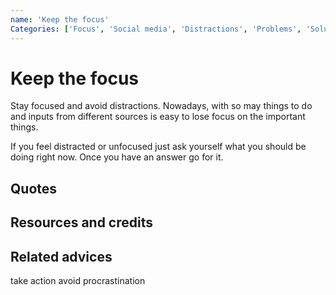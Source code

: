 ```yaml
---
name: 'Keep the focus'
Categories: ['Focus', 'Social media', 'Distractions', 'Problems', 'Solutions', 'Goals', 'Procrastination']
---
```

# Keep the focus

Stay focused and avoid distractions. Nowadays, with so may things to do and inputs from different sources is easy to lose focus on the important things.

If you feel distracted or unfocused just ask yourself what you should be doing right now. Once you have an answer go for it.

## Quotes

## Resources and credits

## Related advices
take action
avoid procrastination

